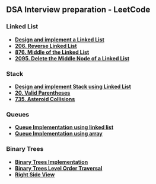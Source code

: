 ## DSA Interview preparation - LeetCode

### Linked List
- **[Design and implement a Linked List](https://github.com/vivekdbit/DSA/blob/main/Javascript/single-linked-list.js)**
- **[206. Reverse Linked List](https://github.com/vivekdbit/DSA/blob/main/Javascript/reverse-linked-list.js)**
- **[876. Middle of the Linked List](https://github.com/vivekdbit/DSA/blob/main/Javascript/middle-linked-list.js)**
- **[2095. Delete the Middle Node of a Linked List](https://github.com/vivekdbit/DSA/blob/main/Javascript/delete-middle-linked-list.js)**


### Stack
- **[Design and implement Stack using Linked List](https://github.com/vivekdbit/DSA/blob/main/Javascript/stack-linked-list.js)**
- **[20. Valid Parentheses](https://github.com/vivekdbit/DSA/blob/main/Javascript/valid-parentheses.js)**
- **[735. Asteroid Collisions](https://github.com/vivekdbit/DSA/blob/main/Javascript/Asteroid-Collision.js)**

### Queues
- **[Queue Implementation using linked list](https://github.com/vivekdbit/DSA/blob/main/Javascript/queue-implement-linked-list.js)**
- **[Queue Implementation using array](https://github.com/vivekdbit/DSA/blob/main/Javascript/queue-implement-array.js)**


### Binary Trees
- **[Binary Trees Implementation](https://github.com/vivekdbit/DSA/blob/main/Javascript/binary-tree-implement.js)**
- **[Binary Trees Level Order Traversal](https://github.com/vivekdbit/DSA/blob/main/Javascript/binary-tree-level-order-traversal.js)**
- **[Right Side View](https://github.com/vivekdbit/DSA/blob/main/Javascript/binary-tree-rightSideView.js)**
